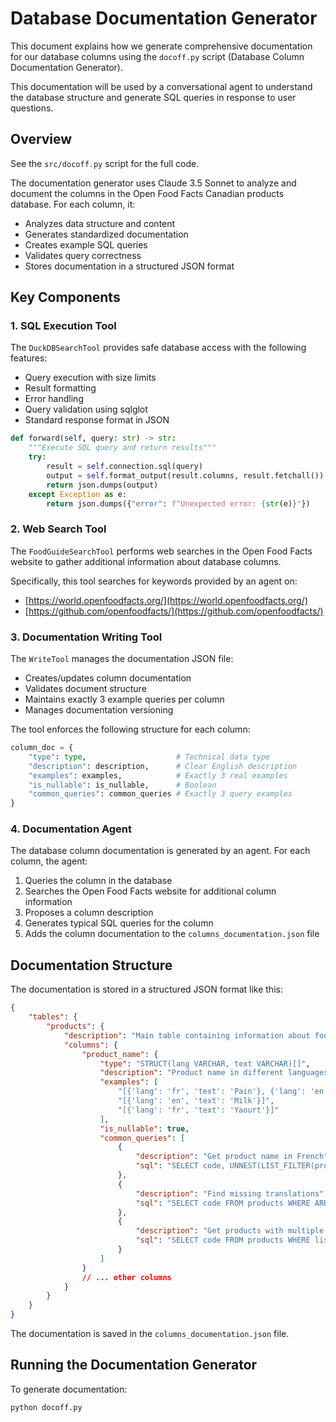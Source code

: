 # Database Documentation Generator

This document explains how we generate comprehensive documentation for our database columns using the `docoff.py` script (Database Column Documentation Generator).

This documentation will be used by a conversational agent to understand the database structure and generate SQL queries in response to user questions.

## Overview

See the `src/docoff.py` script for the full code.

The documentation generator uses Claude 3.5 Sonnet to analyze and document the columns in the Open Food Facts Canadian products database. For each column, it:
- Analyzes data structure and content
- Generates standardized documentation
- Creates example SQL queries
- Validates query correctness
- Stores documentation in a structured JSON format

## Key Components

### 1. SQL Execution Tool

The `DuckDBSearchTool` provides safe database access with the following features:
- Query execution with size limits
- Result formatting
- Error handling
- Query validation using sqlglot
- Standard response format in JSON

```python
def forward(self, query: str) -> str:
    """Execute SQL query and return results"""
    try:
        result = self.connection.sql(query)
        output = self.format_output(result.columns, result.fetchall())
        return json.dumps(output)
    except Exception as e:
        return json.dumps({"error": f"Unexpected error: {str(e)}"})
```

### 2. Web Search Tool

The `FoodGuideSearchTool` performs web searches in the Open Food Facts website to gather additional information about database columns.

Specifically, this tool searches for keywords provided by an agent on:
- [https://world.openfoodfacts.org/](https://world.openfoodfacts.org/)
- [https://github.com/openfoodfacts/](https://github.com/openfoodfacts/)

### 3. Documentation Writing Tool

The `WriteTool` manages the documentation JSON file:
- Creates/updates column documentation
- Validates document structure
- Maintains exactly 3 example queries per column
- Manages documentation versioning

The tool enforces the following structure for each column:
```python
column_doc = {
    "type": type,                    # Technical data type
    "description": description,      # Clear English description
    "examples": examples,            # Exactly 3 real examples
    "is_nullable": is_nullable,      # Boolean
    "common_queries": common_queries # Exactly 3 query examples
}
```

### 4. Documentation Agent

The database column documentation is generated by an agent. For each column, the agent:
1. Queries the column in the database
2. Searches the Open Food Facts website for additional column information
3. Proposes a column description
4. Generates typical SQL queries for the column
5. Adds the column documentation to the `columns_documentation.json` file

## Documentation Structure

The documentation is stored in a structured JSON format like this:

```json
{
    "tables": {
        "products": {
            "description": "Main table containing information about food products",
            "columns": {
                "product_name": {
                    "type": "STRUCT(lang VARCHAR, text VARCHAR)[]",
                    "description": "Product name in different languages",
                    "examples": [
                        "[{'lang': 'fr', 'text': 'Pain'}, {'lang': 'en', 'text': 'Bread'}]",
                        "[{'lang': 'en', 'text': 'Milk'}]",
                        "[{'lang': 'fr', 'text': 'Yaourt'}]"
                    ],
                    "is_nullable": true,
                    "common_queries": [
                        {
                            "description": "Get product name in French",
                            "sql": "SELECT code, UNNEST(LIST_FILTER(product_name, x -> x.lang = 'fr'))['text'] AS name FROM products LIMIT 1000"
                        },
                        {
                            "description": "Find missing translations",
                            "sql": "SELECT code FROM products WHERE ARRAY_LENGTH(product_name) < 2 LIMIT 1000"
                        },
                        {
                            "description": "Get products with multiple languages",
                            "sql": "SELECT code FROM products WHERE list_contains(list_transform(product_name, x -> x.lang), 'fr') LIMIT 1000"
                        }
                    ]
                }
                // ... other columns
            }
        }
    }
}
```

The documentation is saved in the `columns_documentation.json` file.

## Running the Documentation Generator

To generate documentation:
```bash
python docoff.py
```